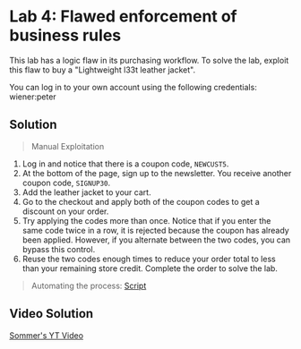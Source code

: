 # Lab 4: Flawed enforcement of business rules

This lab has a logic flaw in its purchasing workflow. To solve the lab, exploit this flaw to buy a "Lightweight l33t leather jacket".

You can log in to your own account using the following credentials: wiener:peter

## Solution
> Manual Exploitation
1. Log in and notice that there is a coupon code, `NEWCUST5`.
2. At the bottom of the page, sign up to the newsletter. You receive another coupon code, `SIGNUP30`.
3. Add the leather jacket to your cart.
4. Go to the checkout and apply both of the coupon codes to get a discount on your order.
5. Try applying the codes more than once. Notice that if you enter the same code twice in a row, it is rejected because the coupon has already been applied. However, if you alternate between the two codes, you can bypass this control.
6. Reuse the two codes enough times to reduce your order total to less than your remaining store credit. Complete the order to solve the lab.

> Automating the process: [Script](https://github.com/darshannn10/PortSwiggers-Web-Sec-Academy/blob/main/Business%20Logic%20Vulnerabilities/lab-04/lab-04-script.py)

## Video Solution
[Sommer's YT Video](https://youtu.be/PeuwoMrhK-k)
